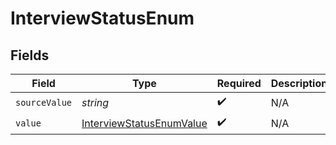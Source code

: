 # InterviewStatusEnum


## Fields

| Field                                                                       | Type                                                                        | Required                                                                    | Description                                                                 |
| --------------------------------------------------------------------------- | --------------------------------------------------------------------------- | --------------------------------------------------------------------------- | --------------------------------------------------------------------------- |
| `sourceValue`                                                               | *string*                                                                    | :heavy_check_mark:                                                          | N/A                                                                         |
| `value`                                                                     | [InterviewStatusEnumValue](../../models/shared/interviewstatusenumvalue.md) | :heavy_check_mark:                                                          | N/A                                                                         |